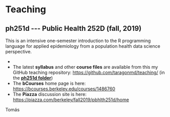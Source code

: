 # Teaching

## ph251d --- Public Health 252D (fall, 2019)

This is an intensive one-semester introduction to the R programming
language for applied epidemiology from a population health data
science perspective. 

- 
- The latest **syllabus** and other **course files** are available from this my GitHub teaching
repository: https://github.com/taragonmd/teaching/ (in the [**ph251d folder**](https://github.com/taragonmd/teaching/tree/master/ph251d))
- The **bCourses** home page is here: https://bcourses.berkeley.edu/courses/1486760 
- The **Piazza** discussion site is here:
  https://piazza.com/berkeley/fall2019/pbhlth251d/home

Tomás
